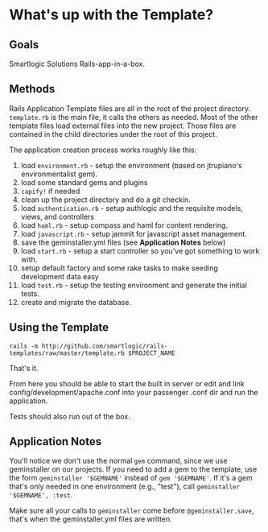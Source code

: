 # What's up with the Template?

## Goals

Smartlogic Solutions Rails-app-in-a-box.

## Methods

Rails Application Template files are all in the root of the project directory.
`template.rb` is the main file, it calls the others as needed. Most of the other
template files load external files into the new project. Those files are contained
in the child directories under the root of this project.

The application creation process works roughly like this:

1. load `environment.rb` - setup the environment (based on jtrupiano's environmentalist gem).
2. load some standard gems and plugins
3. `capify!` if needed
4. clean up the project directory and do a git checkin.
5. load `authentication.rb` - setup authlogic and the requisite models, views, and controllers
6. load `haml.rb` - setup compass and haml for content rendering.
7. load `javascript.rb` - setup jammit for javascript asset management.
8. save the geminstaller.yml files (see **Application Notes** below)
9. load `start.rb` - setup a start controller so you've got something to work with.
10. setup default factory and some rake tasks to make seeding development data easy
11. load `test.rb` - setup the testing environment and generate the initial tests.
12. create and migrate the database.

## Using the Template

`rails -m http://github.com/smartlogic/rails-templates/raw/master/template.rb $PROJECT_NAME`

That's it.

From here you should be able to start the built in server or edit and link
config/development/apache.conf into your passenger .conf dir and run the application.

Tests should also run out of the box.

## Application Notes

You'll notice we don't use the normal `gem` command, since we use geminstaller on our projects. If you need to add a gem to the template, use the form `geminstaller '$GEMNAME'` instead of `gem '$GEMNAME'`. If it's a gem that's only needed in one environment (e.g., "test"), call `geminstaller '$GEMNAME', :test`.

Make sure all your calls to `geminstaller` come before `@geminstaller.save`, that's when the geminstaller.yml files are written.


